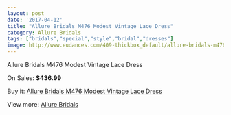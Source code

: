 ```yaml
---
layout: post
date: '2017-04-12'
title: "Allure Bridals M476 Modest Vintage Lace Dress"
category: Allure Bridals
tags: ["bridals","special","style","bridal","dresses"]
image: http://www.eudances.com/409-thickbox_default/allure-bridals-m476-modest-vintage-lace-dress.jpg
---
```

Allure Bridals M476 Modest Vintage Lace Dress

On Sales: **$436.99**
<a href="https://www.eudances.com/en/allure-bridals/126-allure-bridals-m476-modest-vintage-lace-dress.html"><amp-img layout="responsive" width="600" height="600" src="//www.eudances.com/409-thickbox_default/allure-bridals-m476-modest-vintage-lace-dress.jpg" alt="Allure Bridals M476 Modest Vintage Lace Dress 0" /></a>
<a href="https://www.eudances.com/en/allure-bridals/126-allure-bridals-m476-modest-vintage-lace-dress.html"><amp-img layout="responsive" width="600" height="600" src="//www.eudances.com/410-thickbox_default/allure-bridals-m476-modest-vintage-lace-dress.jpg" alt="Allure Bridals M476 Modest Vintage Lace Dress 1" /></a>

Buy it: [Allure Bridals M476 Modest Vintage Lace Dress](https://www.eudances.com/en/allure-bridals/126-allure-bridals-m476-modest-vintage-lace-dress.html "Allure Bridals M476 Modest Vintage Lace Dress")

View more: [Allure Bridals](https://www.eudances.com/en/2-allure-bridals "Allure Bridals")